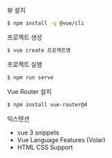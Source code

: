 뷰 설치

```bash
$ npm install -g @vue/cli
```

프로젝트 생성

```bash
$ vue create 프로젝트명
```

프로젝트 실행

```bash
$ npm run serve
```

Vue Router 설치

```bash
$ npm install vue-router@4
```

익스텐션

- vue 3 snippets
- Vue Language Features (Volar)
- HTML CSS Support
